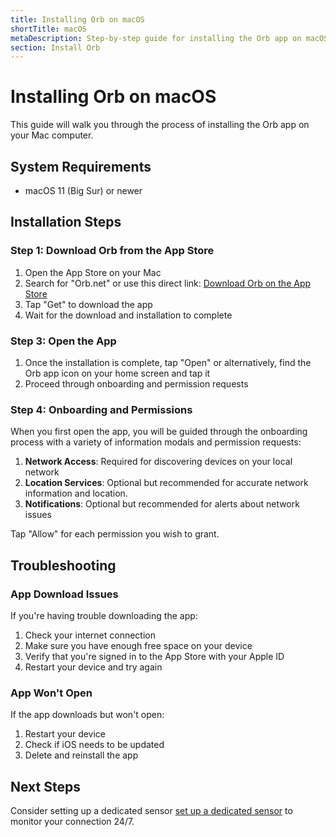 ```yaml
---
title: Installing Orb on macOS
shortTitle: macOS
metaDescription: Step-by-step guide for installing the Orb app on macOS
section: Install Orb
---
```


# Installing Orb on macOS

This guide will walk you through the process of installing the Orb app on your Mac computer.

## System Requirements

- macOS 11 (Big Sur) or newer

## Installation Steps

### Step 1: Download Orb from the App Store

1. Open the App Store on your Mac
2. Search for "Orb.net" or use this direct link: [Download Orb on the App Store](https://apps.apple.com/us/app/orb-net/id6477840170)
3. Tap "Get" to download the app
4. Wait for the download and installation to complete

### Step 3: Open the App

1. Once the installation is complete, tap "Open" or alternatively, find the Orb app icon on your home screen and tap it
2. Proceed through onboarding and permission requests

### Step 4: Onboarding and Permissions

When you first open the app, you will be guided through the onboarding process with a variety of information modals and permission requests:

1. **Network Access**: Required for discovering devices on your local network
2. **Location Services**: Optional but recommended for accurate network information and location.
3. **Notifications**: Optional but recommended for alerts about network issues

Tap "Allow" for each permission you wish to grant.

## Troubleshooting

### App Download Issues

If you're having trouble downloading the app:

1. Check your internet connection
2. Make sure you have enough free space on your device
3. Verify that you're signed in to the App Store with your Apple ID
4. Restart your device and try again

### App Won't Open

If the app downloads but won't open:

1. Restart your device
2. Check if iOS needs to be updated
3. Delete and reinstall the app

## Next Steps

Consider setting up a dedicated sensor [set up a dedicated sensor](/docs/setup-sensor) to monitor your connection 24/7.
